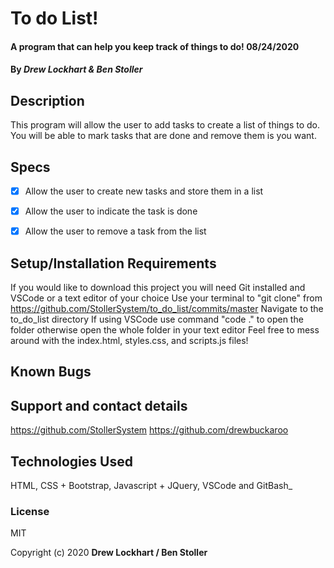 # To do List!

#### A program that can help you keep track of things to do! 08/24/2020

#### By _**Drew Lockhart & Ben Stoller**_

## Description

This program will allow the user to add tasks to create a list of things to do. You will be able to mark tasks that are done and remove them is you want. 

## Specs

* [X] Allow the user to create new tasks and store them in a list

* [X] Allow the user to indicate the task is done

* [X] Allow the user to remove a task from the list 

## Setup/Installation Requirements

If you would like to download this project you will need Git installed and VSCode or a text editor of your choice
Use your terminal to "git clone" from https://github.com/StollerSystem/to_do_list/commits/master
Navigate to the to_do_list directory
If using VSCode use command "code ." to open the folder otherwise open the whole folder in your text editor
Feel free to mess around with the index.html, styles.css, and scripts.js files!

## Known Bugs



## Support and contact details

https://github.com/StollerSystem
https://github.com/drewbuckaroo

## Technologies Used

HTML, CSS + Bootstrap, Javascript + JQuery, VSCode and GitBash_

### License

MIT

Copyright (c) 2020 **Drew Lockhart / Ben Stoller**

